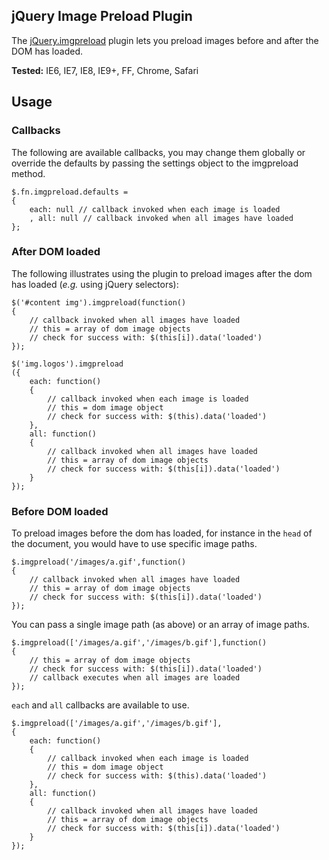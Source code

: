 ## jQuery Image Preload Plugin

The [jQuery.imgpreload](http://farinspace.com/jquery-image-preload-plugin/) plugin lets you preload images before and after the DOM has loaded.

**Tested:** IE6, IE7, IE8, IE9+, FF, Chrome, Safari

## Usage

### Callbacks

The following are available callbacks, you may change them globally or override the defaults by passing the settings object to the imgpreload method.

    $.fn.imgpreload.defaults =
    {
        each: null // callback invoked when each image is loaded
        , all: null // callback invoked when all images have loaded
    };

### After DOM loaded

The following illustrates using the plugin to preload images after the dom has loaded (*e.g.* using jQuery selectors):
```
$('#content img').imgpreload(function()
{
    // callback invoked when all images have loaded
    // this = array of dom image objects
    // check for success with: $(this[i]).data('loaded')
});
```
```
$('img.logos').imgpreload
({
    each: function()
    {
        // callback invoked when each image is loaded
        // this = dom image object
        // check for success with: $(this).data('loaded')
    },
    all: function()
    {
        // callback invoked when all images have loaded
        // this = array of dom image objects
        // check for success with: $(this[i]).data('loaded')
    }
});
```

### Before DOM loaded

To preload images before the dom has loaded, for instance in the `head` of the document, you would have to use specific image paths.
```
$.imgpreload('/images/a.gif',function()
{
    // callback invoked when all images have loaded
    // this = array of dom image objects
    // check for success with: $(this[i]).data('loaded')
});
```

You can pass a single image path (as above) or an array of image paths.
```
$.imgpreload(['/images/a.gif','/images/b.gif'],function()
{
    // this = array of dom image objects
    // check for success with: $(this[i]).data('loaded')
    // callback executes when all images are loaded
});
```

`each` and `all` callbacks are available to use.
```
$.imgpreload(['/images/a.gif','/images/b.gif'],
{
    each: function()
    {
        // callback invoked when each image is loaded
        // this = dom image object
        // check for success with: $(this).data('loaded')
    },
    all: function()
    {
        // callback invoked when all images have loaded
        // this = array of dom image objects
        // check for success with: $(this[i]).data('loaded')
    }
});
```
